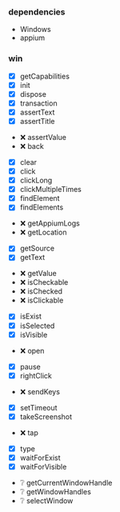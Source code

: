 ### dependencies
- Windows
- appium

### win
- [x] getCapabilities
- [x] init
- [x] dispose
- [x] transaction
- [x] assertText
- [x] assertTitle
- :x: assertValue
- :x: back
- [x] clear
- [x] click
- [x] clickLong
- [x] clickMultipleTimes
- [x] findElement
- [x] findElements
- :x: getAppiumLogs
- :x: getLocation
- [x] getSource
- [x] getText
- :x: getValue
- :x: isCheckable
- :x: isChecked
- :x: isClickable
- [x] isExist
- [x] isSelected
- [x] isVisible
- :x: open
- [x] pause
- [x] rightClick
- :x: sendKeys
- [x] setTimeout
- [x] takeScreenshot
- :x: tap
- [x] type
- [x] waitForExist
- [x] waitForVisible
- :grey_question: getCurrentWindowHandle
- :grey_question: getWindowHandles
- :grey_question: selectWindow